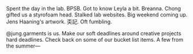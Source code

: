 Spent the day in the lab. BPSB. Got to know Leyla a bit. Breanna. Chong gifted us a styrofoam head. Stalked lab websites. Big weekend coming up. Jens Haaning's artwork. 奀記. Oft fumbling.

@jung.garments is us. 
Make our soft deadlines around creative projects hard deadlines.
Check back on some of our bucket list items.
A few from the summer—
